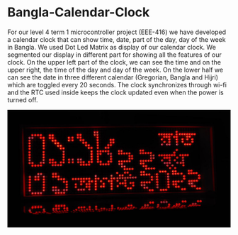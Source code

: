 # Bangla-Calendar-Clock

For our level 4 term 1 microcontroller project (EEE-416) we have developed a calendar clock that can show time, date, part of the day, day of the week in Bangla.
We used Dot Led Matrix as display of our calendar clock. We segmented our display in different part for showing all the features of our clock. On the upper left part of the clock, we can see the time and on the upper right, the time of the day and day of the week. On the lower half we can see the date in three different calendar (Gregorian, Bangla and Hijri) which are toggled every 20 seconds. The clock synchronizes through wi-fi and the RTC used inside keeps the clock updated even when the power is turned off.

![](calendar%20Clock.jpg)
